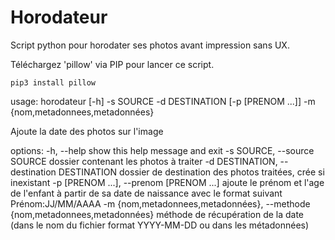 # Horodateur
Script python pour horodater ses photos avant impression sans UX.

Téléchargez 'pillow' via PIP pour lancer ce script. 

```
pip3 install pillow
```

usage: horodateur [-h] -s SOURCE -d DESTINATION [-p [PRENOM ...]] -m {nom,metadonnees,metadonnées}

Ajoute la date des photos sur l'image

options:
  -h, --help            show this help message and exit
  -s SOURCE, --source SOURCE
                        dossier contenant les photos à traiter
  -d DESTINATION, --destination DESTINATION
                        dossier de destination des photos traitées, crée si inexistant
  -p [PRENOM ...], --prenom [PRENOM ...]
                        ajoute le prénom et l'age de l'enfant à partir de sa date de naissance avec le format suivant Prénom:JJ/MM/AAAA
  -m {nom,metadonnees,metadonnées}, --methode {nom,metadonnees,metadonnées}
                        méthode de récupération de la date (dans le nom du fichier format YYYY-MM-DD ou dans les métadonnées)
